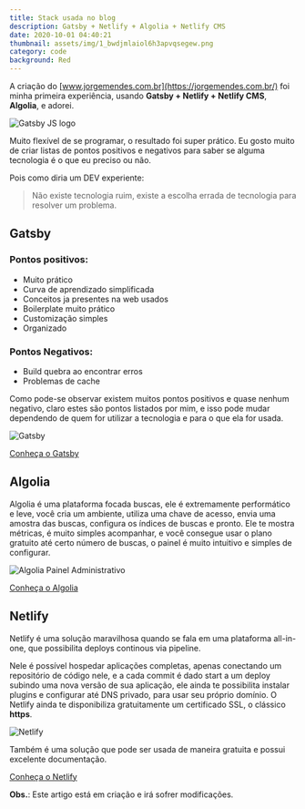 ```yaml
---
title: Stack usada no blog
description: Gatsby + Netlify + Algolia + Netlify CMS
date: 2020-10-01 04:40:21
thumbnail: assets/img/1_bwdjmlaiol6h3apvqsegew.png
category: code
background: Red
---
```

A criação do [www.jorgemendes.com.br](https://jorgemendes.com.br/) foi minha primeira experiência, usando **Gatsby + Netlify + Netlify CMS**, **Algolia**, e adorei. 

![Gatsby JS logo](assets/img/1_bwdjmlaiol6h3apvqsegew.png "Gatsby JS")

Muito flexível de se programar, o resultado foi super prático. Eu gosto muito de criar listas de pontos positivos e negativos para saber se alguma tecnologia é o que eu preciso ou não.

Pois como diria um DEV experiente:

> Não existe tecnologia ruim, existe a escolha errada de tecnologia para resolver um problema.

## Gatsby

### Pontos positivos:

* Muito prático
* Curva de aprendizado simplificada
* Conceitos ja presentes na web usados
* Boilerplate muito prático
* Customização simples
* Organizado

### Pontos Negativos:

* Build quebra ao encontrar erros
* Problemas de cache

Como pode-se observar existem muitos pontos positivos e quase nenhum negativo, claro estes são pontos listados por mim, e isso pode mudar dependendo de quem for utilizar a tecnologia e para o que ela for usada.

![Gatsby](assets/img/screen-shot-2020-10-01-at-16.39.20.png "Gatsby")

[Conheça o Gatsby](https://www.gatsbyjs.com/)

## **Algolia**

Algolia é uma plataforma focada buscas, ele é extremamente performático e leve, você cria um ambiente, utiliza uma chave de acesso, envia uma amostra das buscas, configura os índices de buscas e pronto. Ele te mostra métricas, é muito simples acompanhar, e você consegue usar o plano gratuito até certo número de buscas, o  painel é muito intuitivo e simples de configurar.

![Algolia Painel Administrativo](assets/img/screen-shot-2020-10-01-at-16.08.06.png "Algolia Painel Administrativo")

[Conheça o Algolia](https://www.algolia.com/)

## **Netlify**

Netlify é uma solução maravilhosa quando se fala em uma plataforma all-in-one, que possibilita deploys continous via pipeline.

Nele é possível hospedar aplicações completas, apenas conectando um repositório de código nele, e a cada commit é dado start a um deploy subindo uma nova versão de sua aplicação, ele ainda te possibilita instalar plugins e configurar até DNS privado, para usar seu próprio domínio. O Netlify ainda te disponibiliza gratuitamente um certificado SSL, o clássico **https**.

![Netlify](assets/img/screen-shot-2020-10-01-at-16.27.27.png "Netlify")

Também é uma solução que pode ser usada de maneira gratuita e possui excelente documentação.

[Conheça o Netlify](https://www.netlify.com/)

**Obs.**: Este artigo está em criação e irá sofrer modificações.